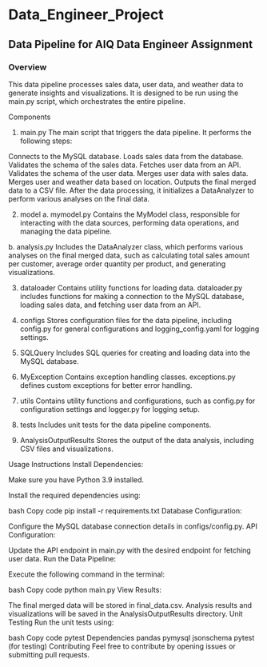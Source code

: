 # Data_Engineer_Project
## Data Pipeline for AIQ Data Engineer Assignment
### Overview
This data pipeline processes sales data, user data, and weather data to generate insights and visualizations. It is designed to be run using the main.py script, which orchestrates the entire pipeline.

Components
1. main.py
The main script that triggers the data pipeline. It performs the following steps:

Connects to the MySQL database.
Loads sales data from the database.
Validates the schema of the sales data.
Fetches user data from an API.
Validates the schema of the user data.
Merges user data with sales data.
Merges user and weather data based on location.
Outputs the final merged data to a CSV file.
After the data processing, it initializes a DataAnalyzer to perform various analyses on the final data.

2. model
a. mymodel.py
Contains the MyModel class, responsible for interacting with the data sources, performing data operations, and managing the data pipeline.

b. analysis.py
Includes the DataAnalyzer class, which performs various analyses on the final merged data, such as calculating total sales amount per customer, average order quantity per product, and generating visualizations.

3. dataloader
Contains utility functions for loading data. dataloader.py includes functions for making a connection to the MySQL database, loading sales data, and fetching user data from an API.

4. configs
Stores configuration files for the data pipeline, including config.py for general configurations and logging_config.yaml for logging settings.

5. SQLQuery
Includes SQL queries for creating and loading data into the MySQL database.

6. MyException
Contains exception handling classes. exceptions.py defines custom exceptions for better error handling.

7. utils
Contains utility functions and configurations, such as config.py for configuration settings and logger.py for logging setup.

8. tests
Includes unit tests for the data pipeline components.

9. AnalysisOutputResults
Stores the output of the data analysis, including CSV files and visualizations.

Usage Instructions
Install Dependencies:

Make sure you have Python 3.9 installed.

Install the required dependencies using:

bash
Copy code
pip install -r requirements.txt
Database Configuration:

Configure the MySQL database connection details in configs/config.py.
API Configuration:

Update the API endpoint in main.py with the desired endpoint for fetching user data.
Run the Data Pipeline:

Execute the following command in the terminal:

bash
Copy code
python main.py
View Results:

The final merged data will be stored in final_data.csv.
Analysis results and visualizations will be saved in the AnalysisOutputResults directory.
Unit Testing
Run the unit tests using:

bash
Copy code
pytest
Dependencies
pandas
pymysql
jsonschema
pytest (for testing)
Contributing
Feel free to contribute by opening issues or submitting pull requests.